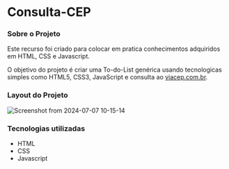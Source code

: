 # Consulta-CEP
### Sobre o Projeto  

Este recurso foi criado para colocar em pratica conhecimentos adquiridos em HTML, CSS e Javascript.  

O objetivo do projeto é criar uma To-do-List genérica usando tecnologicas simples como HTML5, CSS3, JavaScript e consulta ao [viacep.com.br](https://viacep.com.br/).

### Layout do Projeto 
![Screenshot from 2024-07-07 10-15-14](https://github.com/ericlesbrum/Consulta-CEP/assets/35080587/bfc415ae-35b2-4981-8ad5-38eb105b9e92)


### Tecnologias utilizadas
- HTML
- CSS
- Javascript
